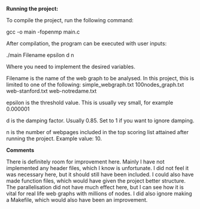 **Running the project:**

To compile the project, run the following command:

gcc -o main -fopenmp main.c

After compilation, the program can be executed with user inputs:

./main Filename epsilon d n

Where you need to implement the desired variables.

Filename is the name of the web graph to be analysed. In this project, this is limited to one of the following:
simple_webgraph.txt
100nodes_graph.txt
web-stanford.txt
web-notredame.txt

epsilon is the threshold value. This is usually vey small, for example 0.000001

d is the damping factor. Usually 0.85. Set to 1 if you want to ignore damping.

n is the number of webpages included in the top scoring list attained after running the project. Example value: 10.




**Comments**

There is definitely room for improvement here. Mainly I have not implemented any header files, which I know is unfortunate. I did not feel it was
necessary here, but it should still have been included. I could also have made function files, which would have given the project better structure.
The parallelisation did not have much effect here, but I can see how it is vital for real life web graphs with millions of nodes. I did also ignore
making a Makefile, which would also have been an improvement. 
